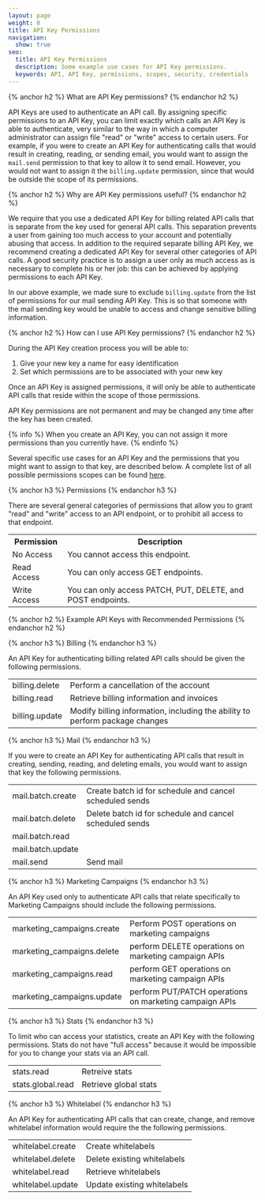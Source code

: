 ```yaml
---
layout: page
weight: 0
title: API Key Permissions
navigation:
  show: true
seo:
  title: API Key Permissions
  description: Some example use cases for API Key permissions.
  keywords: API, API Key, permissions, scopes, security, credentials
---
```

{% anchor h2 %}
What are API Key permissions?
{% endanchor h2 %}

API Keys are used to authenticate an API call. By assigning specific permissions to an API Key, you can limit exactly which calls an API Key is able to authenticate, very similar to the way in which a computer administrator can assign file "read" or "write" access to certain users. For example, if you were to create an API Key for authenticating calls that would result in creating, reading, or sending email, you would want to assign the `mail.send` permission to that key to allow it to send email. However, you would not want to assign it the `billing.update` permission, since that would be outside the scope of its permissions.

{% anchor h2 %}
Why are API Key permissions useful?
{% endanchor h2 %}

We require that you use a dedicated API Key for billing related API calls that is separate from the key used for general API calls. This separation prevents a user from gaining too much access to your account and potentially abusing that access. In addition to the required separate billing API Key, we recommend creating a dedicated API Key for several other categories of API calls. A good security practice is to assign a user only as much access as is necessary to complete his or her job: this can be achieved by applying permissions to each API Key.

In our above example, we made sure to exclude `billing.update` from the list of permissions for our mail sending API Key. This is so that someone with the mail sending key would be unable to access and change sensitive billing information.

{% anchor h2 %}
How can I use API Key permissions?
{% endanchor h2 %}

During the API Key creation process you will be able to:

1. Give your new key a name for easy identification
2. Set which permissions are to be associated with your new key

Once an API Key is assigned permissions, it will only be able to authenticate API calls that reside within the scope of those permissions.

API Key permissions are not permanent and may be changed any time after the key has been created.

{% info %}
When you create an API Key, you can not assign it more permissions than you currently have.
{% endinfo %}

Several specific use cases for an API Key and the permissions that you might want to assign to that key, are described below. A complete list of all possible permissions scopes can be found [here]({{root_url}}/API_Reference/Web_API_v3/API_Keys/api_key_permissions_list.html).

{% anchor h3 %}
Permissions
{% endanchor h3 %}

There are several general categories of permissions that allow you to grant "read" and "write" access to an API endpoint, or to prohibit all access to that endpoint.

<table class="table table-bordered table-striped">
   <tbody>
      <tr>
         <th>Permission</th>
         <th>Description</th>
      </tr>
      <tr>
         <td>No Access</td>
         <td>You cannot access this endpoint.</td>
      </tr>
      <tr>
         <td>Read Access</td>
         <td>You can only access GET endpoints.</td>
      </tr>
      <tr>
         <td>Write Access</td>
         <td>You can only access PATCH, PUT, DELETE, and POST endpoints.</td>
      </tr>
   </tbody>
</table>

{% anchor h2 %}
Example API Keys with Recommended Permissions
{% endanchor h2 %}

{% anchor h3 %}
Billing
{% endanchor h3 %}

An API Key for authenticating billing related API calls should be given the following permissions.

<table class="table table-bordered table-striped">
   <tbody>
      <tr>
         <td>billing.delete</td>
         <td>Perform a cancellation of the account</td>
      </tr>
      <tr>
         <td>billing.read</td>
         <td>Retrieve billing information and invoices</td>
      </tr>
      <tr>
         <td>billing.update</td>
         <td>Modify billing information, including the ability to perform package changes</td>
      </tr>
   </tbody>
</table>

{% anchor h3 %}
Mail
{% endanchor h3 %}

If you were to create an API Key for authenticating API calls that result in creating, sending, reading, and deleting emails, you would want to assign that key the following permissions.

<table class="table table-bordered table-striped">
   <tbody>
      <tr>
         <td>mail.batch.create</td>
         <td>Create batch id for schedule and cancel scheduled sends</td>
      </tr>
      <tr>
         <td>mail.batch.delete</td>
         <td>Delete batch id for schedule and cancel scheduled sends</td>
      </tr>
      <tr>
         <td>mail.batch.read</td>
         <td></td>
      </tr>
      <tr>
         <td>mail.batch.update</td>
         <td></td>
      </tr>
      <tr>
         <td>mail.send</td>
         <td>Send mail</td>
      </tr>
   </tbody>
</table>

{% anchor h3 %}
Marketing Campaigns
{% endanchor h3 %}

An API Key used only to authenticate API calls that relate specifically to Marketing Campaigns should include the following permissions.

<table class="table table-bordered table-striped">
   <tbody>
      <tr>
         <td>marketing_campaigns.create</td>
         <td>Perform POST operations on marketing campaigns</td>
      </tr>
      <tr>
         <td>marketing_campaigns.delete</td>
         <td>perform DELETE operations on marketing campaign APIs</td>
      </tr>
      <tr>
         <td>marketing_campaigns.read</td>
         <td>perform GET operations on marketing campaign APIs</td>
      </tr>
      <tr>
         <td>marketing_campaigns.update</td>
         <td>perform PUT/PATCH operations on marketing campaign APIs</td>
      </tr>
   </tbody>
</table>

{% anchor h3 %}
Stats
{% endanchor h3 %}

To limit who can access your statistics, create an API Key with the following permissions. Stats do not have "full access" because it would be impossible for you to change your stats via an API call.

<table class="table table-bordered table-striped">
   <tbody>
      <tr>
         <td>stats.read</td>
         <td>Retreive stats</td>
      </tr>
      <tr>
         <td>stats.global.read</td>
         <td>Retrieve global stats</td>
      </tr>
   </tbody>
</table>

{% anchor h3 %}
Whitelabel
{% endanchor h3 %}

An API Key for authenticating API calls that can create, change, and remove whitelabel information would require the the following permissions.

<table class="table table-bordered table-striped">
   <tbody>
      <tr>
         <td>whitelabel.create</td>
         <td>Create whitelabels</td>
      </tr>
      <tr>
         <td>whitelabel.delete</td>
         <td>Delete existing whitelabels</td>
      </tr>
      <tr>
         <td>whitelabel.read</td>
         <td>Retrieve whitelabels</td>
      </tr>
      <tr>
         <td>whitelabel.update</td>
         <td>Update existing whitelabels</td>
      </tr>
   </tbody>
</table>
